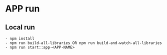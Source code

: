 # APP run

## Local run 
    - npm install
    - npm run build-all-libraries OR npm run build-and-watch-all-libraries
    - npm run start::app-<APP-NAME>
   
